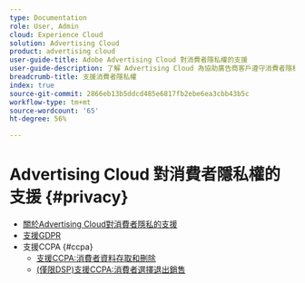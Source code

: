 ```yaml
---
type: Documentation
role: User, Admin
cloud: Experience Cloud
solution: Advertising Cloud
product: advertising cloud
user-guide-title: Adobe Advertising Cloud 對消費者隱私權的支援
user-guide-description: 了解 Advertising Cloud 為協助廣告商客戶遵守消費者隱私權法所提供的安全性和隱私權控制。
breadcrumb-title: 支援消費者隱私權
index: true
source-git-commit: 2866eb13b5ddcd485e6817fb2ebe6ea3cbb43b5c
workflow-type: tm+mt
source-wordcount: '65'
ht-degree: 56%

---
```



# Advertising Cloud 對消費者隱私權的支援 {#privacy}

+ [關於Advertising Cloud對消費者隱私的支援](/help/privacy/home.md)
+ [支援GDPR](/help/privacy/ad-cloud-gdpr.md)
+ 支援CCPA {#ccpa}
   + [支援CCPA:消費者資料存取和刪除](/help/privacy/ad-cloud-ccpa-access-delete.md)
   + [(僅限DSP)支援CCPA:消費者選擇退出銷售](/help/privacy/ad-cloud-ccpa-opt-out-of-sale.md)
